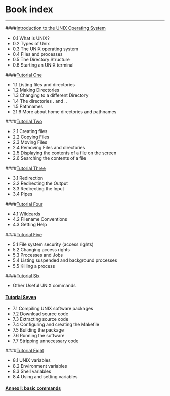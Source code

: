 # Book index
---
####[Introduction to the UNIX Operating System](introduction_to_the_unix_operating_system/README.md)

- 0.1 What is UNIX?
- 0.2 Types of Unix
- 0.3 The UNIX operating system
- 0.4 Files and processes
- 0.5 The Directory Structure
- 0.6 Starting an UNIX terminal

####[Tutorial One ](tutorial_1/README.md)


- 1.1 Listing files and directories
- 1.2 Making Directories
- 1.3 Changing to a different Directory
- 1.4 The directories . and ..
- 1.5 Pathnames
- 21.6 More about home directories and pathnames

####[Tutorial Two](tutorial_2/README.md)

- 2.1 Creating files
- 2.2 Copying Files
- 2.3 Moving Files
- 2.4 Removing Files and directories
- 2.5 Displaying the contents of a file on the screen
- 2.6 Searching the contents of a file

####[Tutorial Three](tutorial_3/README.md)

- 3.1 Redirection
- 3.2 Redirecting the Output
- 3.3 Redirecting the Input
- 3.4 Pipes

####[Tutorial Four](tutorial_4/README.md)

- 4.1 Wildcards
- 4.2 Filename Conventions
- 4.3 Getting Help

####[Tutorial Five](tutorial_5/README.md)

- 5.1 File system security (access rights)
- 5.2 Changing access rights
- 5.3 Processes and Jobs
- 5.4 Listing suspended and background processes
- 5.5 Killing a process

####[Tutorial Six](tutorial_6/README.md)

- Other Useful UNIX commands

#### [Tutorial Seven](tutorial_7/README.md)

- 7.1 Compiling UNIX software packages
- 7.2 Download source code
- 7.3 Extracting source code
- 7.4 Configuring and creating the Makefile
- 7.5 Building the package
- 7.6 Running the software
- 7.7 Stripping unnecessary code


####[Tutorial Eight](tutorial_8/README.md)

- 8.1 UNIX variables
- 8.2 Environment variables
- 8.3 Shell variables
- 8.4 Using and setting variables

#### [Annex I: basic commands](annex_i_basic_commands/README.md)
